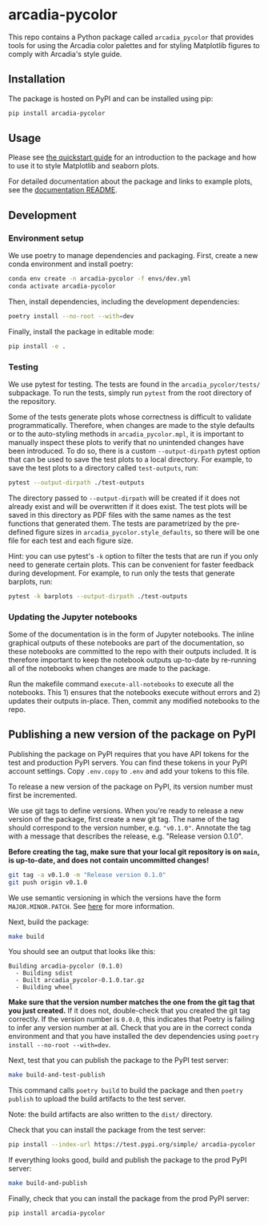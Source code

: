 # arcadia-pycolor

This repo contains a Python package called `arcadia_pycolor` that provides tools for using the Arcadia color palettes and for styling Matplotlib figures to comply with Arcadia's style guide.

## Installation

The package is hosted on PyPI and can be installed using pip:

```bash
pip install arcadia-pycolor
```

## Usage

Please see [the quickstart guide](docs/quickstart.md) for an introduction to the package and how to use it to style Matplotlib and seaborn plots.

For detailed documentation about the package and links to example plots, see the [documentation README](docs/README.md).

## Development

### Environment setup

We use poetry to manage dependencies and packaging. First, create a new conda environment and install poetry:

```bash
conda env create -n arcadia-pycolor -f envs/dev.yml
conda activate arcadia-pycolor
```

Then, install dependencies, including the development dependencies:

```bash
poetry install --no-root --with=dev
```

Finally, install the package in editable mode:

```bash
pip install -e .
```

### Testing

We use pytest for testing. The tests are found in the `arcadia_pycolor/tests/` subpackage. To run the tests, simply run `pytest` from the root directory of the repository.

Some of the tests generate plots whose correctness is difficult to validate programmatically. Therefore, when changes are made to the style defaults or to the auto-styling methods in `arcadia_pycolor.mpl`, it is important to manually inspect these plots to verify that no unintended changes have been introduced. To do so, there is a custom `--output-dirpath` pytest option that can be used to save the test plots to a local directory. For example, to save the test plots to a directory called `test-outputs`, run:

```bash
pytest --output-dirpath ./test-outputs
```

The directory passed to `--output-dirpath` will be created if it does not already exist and will be overwritten if it does exist. The test plots will be saved in this directory as PDF files with the same names as the test functions that generated them. The tests are parametrized by the pre-defined figure sizes in `arcadia_pycolor.style_defaults`, so there will be one file for each test and each figure size.

Hint: you can use pytest's `-k` option to filter the tests that are run if you only need to generate certain plots. This can be convenient for faster feedback during development. For example, to run only the tests that generate barplots, run:

```bash
pytest -k barplots --output-dirpath ./test-outputs
```

### Updating the Jupyter notebooks

Some of the documentation is in the form of Jupyter notebooks. The inline graphical outputs of these notebooks are part of the documentation, so these notebooks are committed to the repo with their outputs included. It is therefore important to keep the notebook outputs up-to-date by re-running all of the notebooks when changes are made to the package.

Run the makefile command `execute-all-notebooks` to execute all the notebooks. This 1) ensures that the notebooks execute without errors and 2) updates their outputs in-place. Then, commit any modified notebooks to the repo.

## Publishing a new version of the package on PyPI

Publishing the package on PyPI requires that you have API tokens for the test and production PyPI servers. You can find these tokens in your PyPI account settings. Copy `.env.copy` to `.env` and add your tokens to this file.

To release a new version of the package on PyPI, its version number must first be incremented.

We use git tags to define versions. When you're ready to release a new version of the package, first create a new git tag. The name of the tag should correspond to the version number, e.g. `"v0.1.0"`. Annotate the tag with a message that describes the release, e.g. "Release version 0.1.0". 

__Before creating the tag, make sure that your local git repository is on `main`, is up-to-date, and does not contain uncommitted changes!__

```bash
git tag -a v0.1.0 -m "Release version 0.1.0"
git push origin v0.1.0
```

We use semantic versioning in which the versions have the form `MAJOR.MINOR.PATCH`. See [here](https://semver.org/) for more information.

Next, build the package:
```bash
make build
```

You should see an output that looks like this:
```
Building arcadia-pycolor (0.1.0)
  - Building sdist
  - Built arcadia_pycolor-0.1.0.tar.gz
  - Building wheel
```

__Make sure that the version number matches the one from the git tag that you just created.__ If it does not, double-check that you created the git tag correctly. If the version number is `0.0.0`, this indicates that Poetry is failing to infer any version number at all. Check that you are in the correct conda environment and that you have installed the dev dependencies using `poetry install --no-root --with=dev`.

Next, test that you can publish the package to the PyPI test server:

```bash
make build-and-test-publish
```

This command calls `poetry build` to build the package and then `poetry publish` to upload the build artifacts to the test server.

Note: the build artifacts are also written to the `dist/` directory. 

Check that you can install the package from the test server:

```bash
pip install --index-url https://test.pypi.org/simple/ arcadia-pycolor
```

If everything looks good, build and publish the package to the prod PyPI server:

```bash
make build-and-publish
```

Finally, check that you can install the package from the prod PyPI server:

```bash
pip install arcadia-pycolor
```
